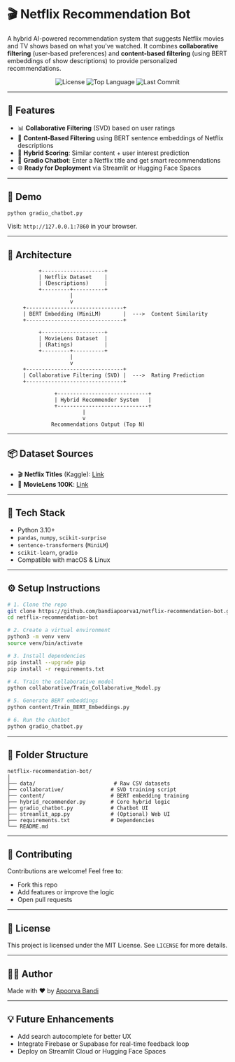 
# 🎬 Netflix Recommendation Bot

A hybrid AI-powered recommendation system that suggests Netflix movies and TV shows based on what you've watched. It combines **collaborative filtering** (user-based preferences) and **content-based filtering** (using BERT embeddings of show descriptions) to provide personalized recommendations.

<p align="center">
  <img src="https://img.shields.io/github/license/bandiapoorva1/netflix-recommendation-bot?style=flat-square" alt="License" />
  <img src="https://img.shields.io/github/languages/top/bandiapoorva1/netflix-recommendation-bot?style=flat-square" alt="Top Language" />
  <img src="https://img.shields.io/github/last-commit/bandiapoorva1/netflix-recommendation-bot?style=flat-square" alt="Last Commit" />
</p>

---

## 🚀 Features

- 📊 **Collaborative Filtering** (SVD) based on user ratings
- 🧠 **Content-Based Filtering** using BERT sentence embeddings of Netflix descriptions
- 🔁 **Hybrid Scoring**: Similar content + user interest prediction
- 💬 **Gradio Chatbot**: Enter a Netflix title and get smart recommendations
- 🌐 **Ready for Deployment** via Streamlit or Hugging Face Spaces

---

## 📸 Demo

```bash
python gradio_chatbot.py
```

Visit: `http://127.0.0.1:7860` in your browser.

---

## 🧱 Architecture

```text
          +--------------------+
          | Netflix Dataset    |
          | (Descriptions)     |
          +---------+----------+
                    |
                    v
     +-------------------------------+
     | BERT Embedding (MiniLM)       |  --->  Content Similarity
     +-------------------------------+

          +--------------------+
          | MovieLens Dataset  |
          | (Ratings)          |
          +---------+----------+
                    |
                    v
     +-------------------------------+
     | Collaborative Filtering (SVD) |  --->  Rating Prediction
     +-------------------------------+

               +-----------------------------+
               | Hybrid Recommender System   |
               +-----------------------------+
                        |
                        v
              Recommendations Output (Top N)
```

---

## 📦 Dataset Sources

- 🎬 **Netflix Titles** (Kaggle): [Link](https://www.kaggle.com/datasets/shivamb/netflix-shows)
- 🎥 **MovieLens 100K**: [Link](https://grouplens.org/datasets/movielens/)

---

## 🧰 Tech Stack

- Python 3.10+
- `pandas`, `numpy`, `scikit-surprise`
- `sentence-transformers` (`MiniLM`)
- `scikit-learn`, `gradio`
- Compatible with macOS & Linux

---

## ⚙️ Setup Instructions

```bash
# 1. Clone the repo
git clone https://github.com/bandiapoorva1/netflix-recommendation-bot.git
cd netflix-recommendation-bot

# 2. Create a virtual environment
python3 -m venv venv
source venv/bin/activate

# 3. Install dependencies
pip install --upgrade pip
pip install -r requirements.txt

# 4. Train the collaborative model
python collaborative/Train_Collaborative_Model.py

# 5. Generate BERT embeddings
python content/Train_BERT_Embeddings.py

# 6. Run the chatbot
python gradio_chatbot.py
```

---

## 📂 Folder Structure

```
netflix-recommendation-bot/
│
├── data/                         # Raw CSV datasets
├── collaborative/               # SVD training script
├── content/                     # BERT embedding training
├── hybrid_recommender.py        # Core hybrid logic
├── gradio_chatbot.py            # Chatbot UI
├── streamlit_app.py             # (Optional) Web UI
├── requirements.txt             # Dependencies
└── README.md
```

---

## 🤝 Contributing

Contributions are welcome! Feel free to:
- Fork this repo
- Add features or improve the logic
- Open pull requests

---

## 📄 License

This project is licensed under the MIT License. See `LICENSE` for more details.

---

## 🙋‍♀️ Author

Made with ❤️ by [Apoorva Bandi](https://github.com/bandiapoorva1)

---

## 💡 Future Enhancements

- Add search autocomplete for better UX
- Integrate Firebase or Supabase for real-time feedback loop
- Deploy on Streamlit Cloud or Hugging Face Spaces
